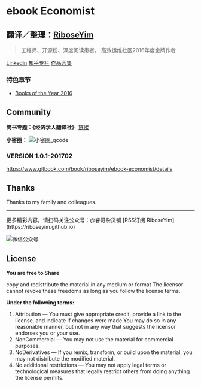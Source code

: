 # ebook Economist

## 翻译／整理：[RiboseYim](https://riboseyim.github.io)

>工程师、开源粉、深度阅读患者。
高效运维社区2016年度金牌作者

[Linkedin](https://www.linkedin.com/in/riboseyim/)
[知乎专栏](https://www.zhihu.com/people/riboseyim)
[作品合集](chapter/about/2016.md)


### 特色章节

* [Books of the Year 2016](chapter/books/2016.md)

## Community

**简书专题：《经济学人翻译社》** [链接](http://www.jianshu.com/c/f2ea0605db4b)

**小密圈：**
![小密圈_qcode](http://o8m8ngokc.bkt.clouddn.com/riboseyim_id_quanzi_economist_small.png)



### VERSION 1.0.1-201702

https://www.gitbook.com/book/riboseyim/ebook-economist/details

## Thanks

Thanks to my family and colleagues.

<hr>
更多精彩内容，请扫码关注公众号：@睿哥杂货铺 [RSS订阅 RiboseYim](https://riboseyim.github.io)

![微信公众号](http://o8m8ngokc.bkt.clouddn.com/qrcode_for_gh_896dd3dd5255_344.jpg)

## License

**You are free to Share**

copy and redistribute the material in any medium or format
The licensor cannot revoke these freedoms as long as you follow the license terms.

**Under the following terms:**

1. Attribution — You must give appropriate credit, provide a link to the license, and indicate if changes were made.You may do so in any reasonable manner, but not in any way that suggests the licensor endorses you or your use.
2. NonCommercial — You may not use the material for commercial purposes.
3. NoDerivatives — If you remix, transform, or build upon the material, you may not distribute the modified material.
4. No additional restrictions — You may not apply legal terms or technological measures that legally restrict others from doing anything the license permits.
